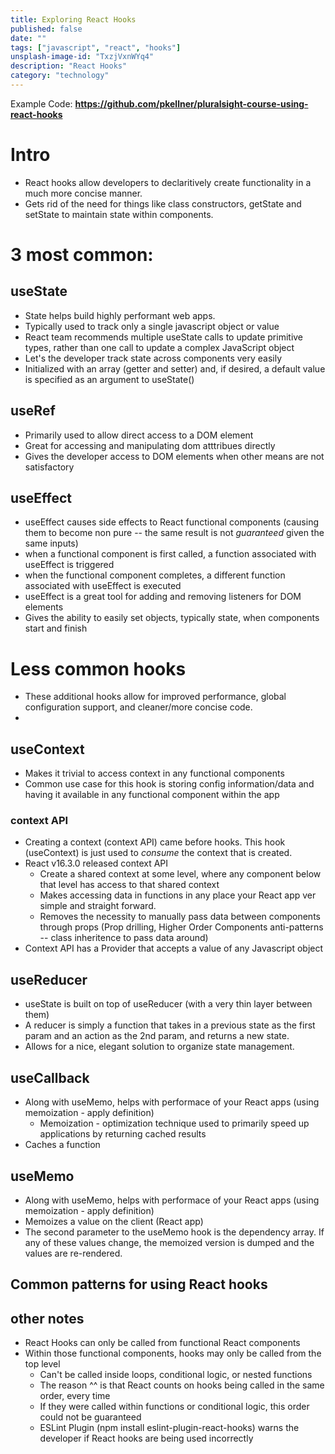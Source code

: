```yaml
---
title: Exploring React Hooks
published: false
date: ""
tags: ["javascript", "react", "hooks"]
unsplash-image-id: "TxzjVxnWYq4"
description: "React Hooks"
category: "technology"
---
```


Example Code: **https://github.com/pkellner/pluralsight-course-using-react-hooks**

# Intro

- React hooks allow developers to declaritively create functionality in a much more concise manner.
- Gets rid of the need for things like class constructors, getState and setState to maintain state within components.

# 3 most common:

## useState

- State helps build highly performant web apps.
- Typically used to track only a single javascript object or value
- React team recommends multiple useState calls to update primitive types, rather than one call to update a complex JavaScript object
- Let's the developer track state across components very easily
- Initialized with an array (getter and setter) and, if desired, a default value is specified as an argument to useState()

## useRef

- Primarily used to allow direct access to a DOM element
- Great for accessing and manipulating dom atttribues directly
- Gives the developer access to DOM elements when other means are not satisfactory

## useEffect

- useEffect causes side effects to React functional components (causing them to become non pure -- the same result is not _guaranteed_ given the same inputs)
- when a functional component is first called, a function associated with useEffect is triggered
- when the functional component completes, a different function associated with useEffect is executed
- useEffect is a great tool for adding and removing listeners for DOM elements
- Gives the ability to easily set objects, typically state, when components start and finish

# Less common hooks

- These additional hooks allow for improved performance, global configuration support, and cleaner/more concise code.
-

## useContext

- Makes it trivial to access context in any functional components
- Common use case for this hook is storing config information/data and having it available in any functional component within the app

### context API

- Creating a context (context API) came before hooks. This hook (useContext) is just used to _consume_ the context that is created.
- React v16.3.0 released context API
  - Create a shared context at some level, where any component below that level has access to that shared context
  - Makes accessing data in functions in any place your React app ver simple and straight forward.
  - Removes the necessity to manually pass data between components through props (Prop drilling, Higher Order Components anti-patterns -- class inheritence to pass data around)
- Context API has a Provider that accepts a value of any Javascript object

## useReducer

- useState is built on top of useReducer (with a very thin layer between them)
- A reducer is simply a function that takes in a previous state as the first param and an action as the 2nd param, and returns a new state.
- Allows for a nice, elegant solution to organize state management.

## useCallback

- Along with useMemo, helps with performace of your React apps (using memoization - apply definition)
  - Memoization - optimization technique used to primarily speed up applications by returning cached results
- Caches a function

## useMemo

- Along with useMemo, helps with performace of your React apps (using memoization - apply definition)
- Memoizes a value on the client (React app)
- The second parameter to the useMemo hook is the dependency array. If any of these values change, the memoized version is dumped and the values are re-rendered.

## Common patterns for using React hooks

## other notes

- React Hooks can only be called from functional React components
- Within those functional components, hooks may only be called from the top level
  - Can't be called inside loops, conditional logic, or nested functions
  - The reason ^^ is that React counts on hooks being called in the same order, every time
  - If they were called within functions or conditional logic, this order could not be guaranteed
  - ESLint Plugin (npm install eslint-plugin-react-hooks) warns the developer if React hooks are being used incorrectly
